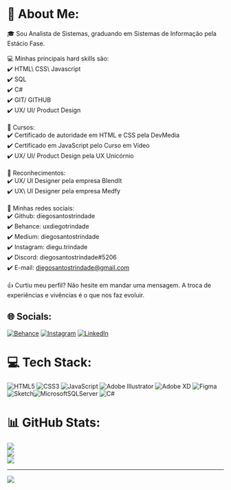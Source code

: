 # 💫 About Me:
🎓 Sou Analista de Sistemas, graduando em Sistemas de Informação pela Estácio Fase.<br><br>💻 Minhas principais hard skills são:<br>✔️ HTML\ CSS\ Javascript<br>✔️ SQL<br>✔️ C#<br>✔️ GIT/ GITHUB<br>✔️ UX/ UI/ Product Design <br><br>📖 Cursos:<br>✔️ Certificado de autoridade em HTML e CSS pela DevMedia<br>✔️ Certificado em JavaScript pelo Curso em Vídeo<br>✔️ UX/ UI/ Product Design pela UX Unicórnio<br><br>💼 Reconhecimentos:<br>✔️ UX/ UI Designer pela empresa BlendIt<br>✔️ UX\ UI Designer pela empresa Medfy<br><br>📲 Minhas redes sociais:<br>✔️ Github: diegosantostrindade<br>✔️ Behance: uxdiegotrindade<br>✔️ Medium: diegosantostrindade<br>✔️ Instagram: diegu.trindade<br>✔️ Discord: diegosantostrindade#5206<br>✔️ E-mail: diegosantostrindade@gmail.com<br><br>👍 Curtiu meu perfil? Não hesite em mandar uma mensagem. A troca de experiências e vivências é o que nos faz evoluir.


## 🌐 Socials:
[![Behance](https://img.shields.io/badge/Behance-1769ff?logo=behance&logoColor=white)](https://www.behance.net/diegotrindade5) [![Instagram](https://img.shields.io/badge/Instagram-%23E4405F.svg?logo=Instagram&logoColor=white)](https://www.instagram.com/diegu.trindade) [![LinkedIn](https://img.shields.io/badge/LinkedIn-%230077B5.svg?logo=linkedin&logoColor=white)](https://www.linkedin.com/in/diegosantostrindade/) 

# 💻 Tech Stack:
![HTML5](https://img.shields.io/badge/html5-%23E34F26.svg?style=for-the-badge&logo=html5&logoColor=white) ![CSS3](https://img.shields.io/badge/css3-%231572B6.svg?style=for-the-badge&logo=css3&logoColor=white) ![JavaScript](https://img.shields.io/badge/javascript-%23323330.svg?style=for-the-badge&logo=javascript&logoColor=%23F7DF1E) ![Adobe Illustrator](https://img.shields.io/badge/adobeillustrator-%23FF9A00.svg?style=for-the-badge&logo=adobeillustrator&logoColor=white) ![Adobe XD](https://img.shields.io/badge/Adobe%20XD-470137?style=for-the-badge&logo=Adobe%20XD&logoColor=#FF61F6) 	![Figma](https://img.shields.io/badge/figma-%23F24E1E.svg?style=for-the-badge&logo=figma&logoColor=white) ![Sketch](https://img.shields.io/badge/Sketch-FFB387?style=for-the-badge&logo=sketch&logoColor=black)![MicrosoftSQLServer](https://img.shields.io/badge/Microsoft%20SQL%20Sever-CC2927?style=for-the-badge&logo=microsoft%20sql%20server&logoColor=white) ![C#](https://img.shields.io/badge/c%23-%23239120.svg?style=for-the-badge&logo=c-sharp&logoColor=white) 
# 📊 GitHub Stats:
![](https://github-readme-stats.vercel.app/api?username=diegosantostrindade&theme=dark&hide_border=false&include_all_commits=false&count_private=false)<br/>
![](https://github-readme-streak-stats.herokuapp.com/?user=diegosantostrindade&theme=dark&hide_border=false)<br/>
![](https://github-readme-stats.vercel.app/api/top-langs/?username=diegosantostrindade&theme=dark&hide_border=false&include_all_commits=false&count_private=false&layout=compact)

---
[![](https://visitcount.itsvg.in/api?id=diegosantostrindade&icon=0&color=0)](https://visitcount.itsvg.in)

<!-- Proudly created with GPRM ( https://gprm.itsvg.in ) -->
 
